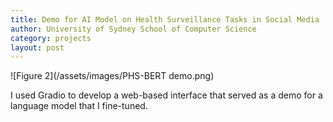```yaml
---
title: Demo for AI Model on Health Surveillance Tasks in Social Media
author: University of Sydney School of Computer Science
category: projects
layout: post
---
```


![Figure 2](/assets/images/PHS-BERT demo.png) 

I used Gradio to develop a web-based interface that served as a demo for a language model that I fine-tuned.
